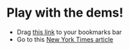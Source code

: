 # Play with the dems!

- Drag <a class="bookmarklet" href="javascript:(function()%7B%24('body').on('mouseover'%2C'.g-candidate'%2Cfunction(evt)%7B%24(evt.currentTarget).toggleClass('focus')%7D)%3Bvar%20candidates%20%3D%20%24('%23scrollCandidates%20.g-candidate')%3Bvar%20candObj%3D%7B%7D%3Bfor(const%20%5Bind%2Cletter%5D%20of%20%5B'a'%2C's'%2C'd'%2C'f'%2C'g'%2C'h'%2C'j'%2C'k'%2C'l'%2C'%3B'%5D.entries())%7BcandObj%5Bletter%5D%20%3D%20candidates%5Bind%5D%7D%3Bdocument.onkeypress%20%3D%20function(evt)%20%7Bvar%20char%20%3D%20String.fromCharCode(evt.keyCode)%3Bif(Object.keys(candObj).includes(char))%7B%24(candObj%5Bchar%5D).toggleClass('focus')%7D%7D%7D)()">this link</a> to your bookmarks bar
- Go to this [New York Times article](https://www.nytimes.com/interactive/2019/06/27/us/politics/democratic-debate-night-2.html)
